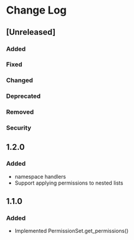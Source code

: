 
# Change Log

## [Unreleased]
### Added
### Fixed
### Changed
### Deprecated
### Removed
### Security

## 1.2.0

### Added

- namespace handlers
- Support applying permissions to nested lists

## 1.1.0

### Added

- Implemented PermissionSet.get_permissions()


